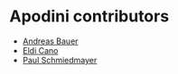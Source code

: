 <!--
                  
This source file is part of the Apodini open source project

SPDX-FileCopyrightText: 2021 Paul Schmiedmayer and the project authors (see CONTRIBUTORS.md) <paul.schmiedmayer@tum.de>

SPDX-License-Identifier: MIT
             
-->

Apodini contributors
====================

* [Andreas Bauer](https://github.com/Supereg)
* [Eldi Cano](https://github.com/eldcn)
* [Paul Schmiedmayer](https://github.com/PSchmiedmayer)